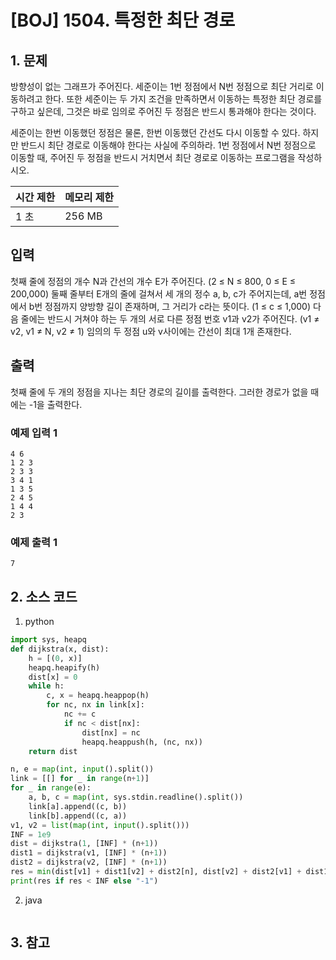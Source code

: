 # [BOJ] 1504. 특정한 최단 경로

## 1. 문제

방향성이 없는 그래프가 주어진다. 세준이는 1번 정점에서 N번 정점으로 최단 거리로 이동하려고 한다. 또한 세준이는 두 가지 조건을 만족하면서 이동하는 특정한 최단 경로를 구하고 싶은데, 그것은 바로 임의로 주어진 두 정점은 반드시 통과해야 한다는 것이다.

세준이는 한번 이동했던 정점은 물론, 한번 이동했던 간선도 다시 이동할 수 있다. 하지만 반드시 최단 경로로 이동해야 한다는 사실에 주의하라. 1번 정점에서 N번 정점으로 이동할 때, 주어진 두 정점을 반드시 거치면서 최단 경로로 이동하는 프로그램을 작성하시오.


| 시간 제한 | 메모리 제한 |
|:------|:-------| 
| 1 초   | 256 MB |


## 입력

첫째 줄에 정점의 개수 N과 간선의 개수 E가 주어진다. (2 ≤ N ≤ 800, 0 ≤ E ≤ 200,000) 둘째 줄부터 E개의 줄에 걸쳐서 세 개의 정수 a, b, c가 주어지는데, a번 정점에서 b번 정점까지 양방향 길이 존재하며, 그 거리가 c라는 뜻이다. (1 ≤ c ≤ 1,000) 다음 줄에는 반드시 거쳐야 하는 두 개의 서로 다른 정점 번호 v1과 v2가 주어진다. (v1 ≠ v2, v1 ≠ N, v2 ≠ 1) 임의의 두 정점 u와 v사이에는 간선이 최대 1개 존재한다.


## 출력

첫째 줄에 두 개의 정점을 지나는 최단 경로의 길이를 출력한다. 그러한 경로가 없을 때에는 -1을 출력한다.


### 예제 입력 1

```
4 6
1 2 3
2 3 3
3 4 1
1 3 5
2 4 5
1 4 4
2 3
```

### 예제 출력 1

```
7
```


## 2. 소스 코드

1. python

```python
import sys, heapq
def dijkstra(x, dist):
    h = [(0, x)]
    heapq.heapify(h)
    dist[x] = 0
    while h:
        c, x = heapq.heappop(h)
        for nc, nx in link[x]:
            nc += c
            if nc < dist[nx]:
                dist[nx] = nc
                heapq.heappush(h, (nc, nx))
    return dist

n, e = map(int, input().split())
link = [[] for _ in range(n+1)]
for _ in range(e):
    a, b, c = map(int, sys.stdin.readline().split())
    link[a].append((c, b))
    link[b].append((c, a))
v1, v2 = list(map(int, input().split()))
INF = 1e9
dist = dijkstra(1, [INF] * (n+1))
dist1 = dijkstra(v1, [INF] * (n+1))
dist2 = dijkstra(v2, [INF] * (n+1))
res = min(dist[v1] + dist1[v2] + dist2[n], dist[v2] + dist2[v1] + dist1[n])
print(res if res < INF else "-1")
```

2. java

```java

```


## 3. 참고

```

```



